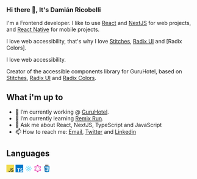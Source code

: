 ### Hi there 👋, It's Damián Ricobelli

I'm a Frontend developer. I like to use [React](https://reactjs.org/) and [NextJS](https://nextjs.org/) for web projects, and [React Native](https://reactnative.dev/) for mobile projects.

I love web accessibility, that's why I love [Stitches](https://stitches.dev/), [Radix UI](https://www.radix-ui.com/) and [Radix Colors].

I love web accessibility.

Creator of the accessible components library for GuruHotel, based on [Stitches](https://stitches.dev/), [Radix UI](https://www.radix-ui.com/) and [Radix Colors](https://www.radix-ui.com/colors).

## What i'm up to

- 🔭 I’m currently working @ [GuruHotel](https://www.guruhotel.com/).
- 🌱 I’m currently learning [Remix Run](https://remix.run/).
- 💬 Ask me about React, NextJS, TypeScript and JavaScript
- 📫 How to reach me: [Email](mailto:dricobelli@gmail.com), [Twitter](https://twitter.com/damianricobelli) and [Linkedin](https://www.linkedin.com/in/damianricobelli/) 

## Languages
<code><img height="20" src="https://raw.githubusercontent.com/github/explore/80688e429a7d4ef2fca1e82350fe8e3517d3494d/topics/javascript/javascript.png"></code>
<code><img height="20" src="https://raw.githubusercontent.com/github/explore/80688e429a7d4ef2fca1e82350fe8e3517d3494d/topics/typescript/typescript.png"></code>
<code><img height="20" src="https://raw.githubusercontent.com/github/explore/80688e429a7d4ef2fca1e82350fe8e3517d3494d/topics/react/react.png"></code>
<code><img height="20" src="https://raw.githubusercontent.com/github/explore/80688e429a7d4ef2fca1e82350fe8e3517d3494d/topics/graphql/graphql.png"></code>
<code><img height="20" src="https://raw.githubusercontent.com/github/explore/80688e429a7d4ef2fca1e82350fe8e3517d3494d/topics/css/css.png"></code>
